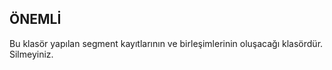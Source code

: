 ## ÖNEMLİ

Bu klasör yapılan segment kayıtlarının ve birleşimlerinin oluşacağı klasördür. Silmeyiniz.